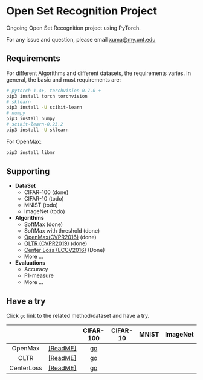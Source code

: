 # Open Set Recognition Project

Ongoing Open Set Recognition project using PyTorch.

For any issue and question, please email [xuma@my.unt.edu](mailto:xuma@my.unt.edu)

## Requirements
For different Algorithms and different datasets, the requirements varies. In general, the basic and must requirements are:
```bash
# pytorch 1.4+, torchvision 0.7.0 +
pip3 install torch torchvision
# sklearn
pip3 install -U scikit-learn
# numpy
pip3 install numpy
# scikit-learn-0.23.2
pip3 install -U sklearn
```

For OpenMax:
```bash
pip3 install libmr
```


## Supporting
* __DataSet__
  * CIFAR-100 (done)
  * CIFAR-10 (todo)
  * MNIST (todo)
  * ImageNet (todo)
* __Algorithms__
  * SoftMax (done)
  * SoftMax with threshold (done)
  * [OpenMax(CVPR2016)](https://www.cv-foundation.org/openaccess/content_cvpr_2016/papers/Bendale_Towards_Open_Set_CVPR_2016_paper.pdf) (done)
  * [OLTR (CVPR2019)](https://openaccess.thecvf.com/content_CVPR_2019/papers/Liu_Large-Scale_Long-Tailed_Recognition_in_an_Open_World_CVPR_2019_paper.pdf) (done)
  * [Center Loss (ECCV2016)](https://ydwen.github.io/papers/WenECCV16.pdf) (Done)
  * More ...
* __Evaluations__
  * Accuracy
  * F1-measure
  * More ...

## Have a try
Click `go` link to the related method/dataset and have a try.

|         |  | CIFAR-100 | CIFAR-10 | MNIST | ImageNet |
|:-------:|:------:|:---------:|:--------:|:-----:|:--------:|
| OpenMax |[[ReadME]](https://github.com/13952522076/Open-Set-Recognition/tree/master/OSR/OpenMax) |[go](https://github.com/13952522076/Open-Set-Recognition/blob/master/OSR/OpenMax/cifar100.py)|          |       |          |
| OLTR    |   [[ReadME]](https://github.com/13952522076/Open-Set-Recognition/tree/master/OSR/OLTR)     |  [go](https://github.com/13952522076/Open-Set-Recognition/blob/master/OSR/OLTR/cifar100.py)         |          |       |          |
| CenterLoss |   [[ReadME]](https://github.com/13952522076/Open-Set-Recognition/tree/master/OSR/CenterLoss)     |  [go](https://github.com/13952522076/Open-Set-Recognition/blob/master/OSR/CenterLoss/cifar100.py)         |          |       |          |
 
